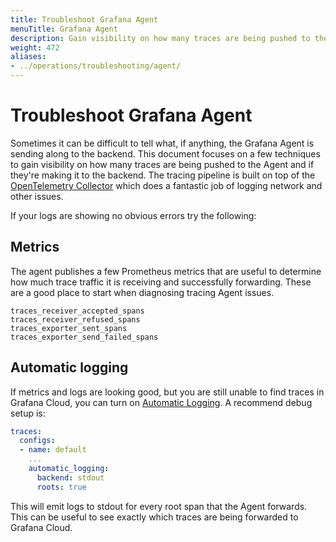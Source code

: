 ```yaml
---
title: Troubleshoot Grafana Agent
menuTitle: Grafana Agent
description: Gain visibility on how many traces are being pushed to the Agent and if they are making it to the Tempo backend.
weight: 472
aliases:
- ../operations/troubleshooting/agent/
---
```


# Troubleshoot Grafana Agent

Sometimes it can be difficult to tell what, if anything, the Grafana Agent is sending along to the backend. This document focuses
on a few techniques to gain visibility on how many traces are being pushed to the Agent and if they're making it to the
backend. The tracing pipeline is built on top of the [OpenTelemetry Collector](https://github.com/open-telemetry/opentelemetry-collector) which
does a fantastic job of logging network and other issues.

If your logs are showing no obvious errors try the following:

## Metrics

The agent publishes a few Prometheus metrics that are useful to determine how much trace traffic it is receiving and successfully forwarding. These
are a good place to start when diagnosing tracing Agent issues.

```
traces_receiver_accepted_spans
traces_receiver_refused_spans
traces_exporter_sent_spans
traces_exporter_send_failed_spans
```

## Automatic logging

If metrics and logs are looking good, but you are still unable to find traces in Grafana Cloud, you can turn on [Automatic Logging](../../configuration/grafana-agent/automatic-logging/). A recommend debug setup is:

```yaml
traces:
  configs:
  - name: default
    ...
    automatic_logging:
      backend: stdout
      roots: true
```

This will emit logs to stdout for every root span that the Agent forwards. This can be useful to see exactly which traces are being forwarded to Grafana
Cloud.
